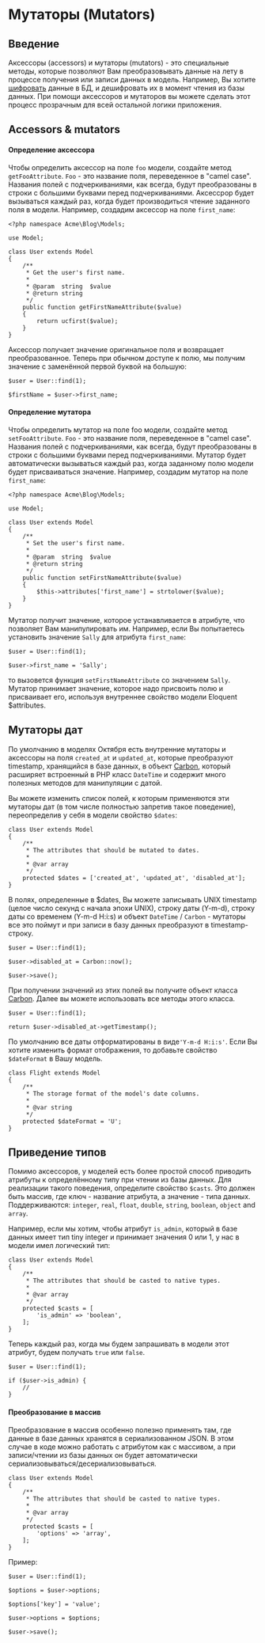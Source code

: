 # Мутаторы (Mutators)

<a name="introduction" class="anchor"></a>
## Введение

Аксессоры (accessors) и мутаторы (mutators) - это специальные методы, которые позволяют Вам преобразовывать данные на лету в процессе получения или записи данных в модель. Например, Вы хотите [шифровать](./services-encryption) данные в БД, и дешифровать их в момент чтения из базы данных. При помощи аксессоров и мутаторов вы можете сделать этот процесс прозрачным для всей остальной логики приложения.

<a name="accessors-and-mutators" class="anchor"></a>
## Accessors & mutators

#### Определение аксессора

Чтобы определить аксессор на поле `foo` модели, создайте метод `getFooAttribute`. `Foo` - это название поля, переведенное в "camel case". Названия полей с подчеркиваниями, как всегда, будут преобразованы в строки с большими буквами перед подчеркиваниями. Аксессрор будет вызываться каждый раз, когда будет производиться чтение заданного поля в модели. Например, создадим аксессор на поле `first_name`:

    <?php namespace Acme\Blog\Models;

    use Model;

    class User extends Model
    {
        /**
         * Get the user's first name.
         *
         * @param  string  $value
         * @return string
         */
        public function getFirstNameAttribute($value)
        {
            return ucfirst($value);
        }
    }

Аксессор получает значение оригинальное поля и возвращает преобразованное. Теперь при обычном доступе к полю, мы получим значение с заменённой первой буквой на большую:

    $user = User::find(1);

    $firstName = $user->first_name;

#### Определение мутатора

Чтобы определить мутатор на поле foo модели, создайте метод `setFooAttribute`. `Foo` - это название поля, переведенное в "camel case". Названия полей с подчеркиваниями, как всегда, будут преобразованы в строки с большими буквами перед подчеркиваниями. Мутатор будет автоматически вызываться каждый раз, когда заданному полю модели будет присваиваться значение. Например, создадим мутатор на поле `first_name`:

    <?php namespace Acme\Blog\Models;

    use Model;

    class User extends Model
    {
        /**
         * Set the user's first name.
         *
         * @param  string  $value
         * @return string
         */
        public function setFirstNameAttribute($value)
        {
            $this->attributes['first_name'] = strtolower($value);
        }
    }

Мутатор получит значение, которое устанавливается в атрибуте, что позволяет Вам манипулировать им. Например, если Вы попытаетесь установить значение `Sally` для атрибута `first_name`:

    $user = User::find(1);

    $user->first_name = 'Sally';

то вызовется функция `setFirstNameAttribute` со значением `Sally`. Мутатор принимает значение, которое надо присвоить полю и присваивает его, используя внутреннее свойство модели Eloquent $attributes.

<a name="date-mutators" class="anchor"></a>
## Мутаторы дат

По умолчанию в моделях Октября есть внутренние мутаторы и аксессоры на поля `created_at` и `updated_at`, которые преобразуют timestamp, хранящийся в базе данных, в объект [Carbon](https://github.com/briannesbitt/Carbon), который расширяет встроенный в PHP класс `DateTime` и содержит много полезных методов для манипуляции с датой.

Вы можете изменить список полей, к которым применяются эти мутаторы дат (в том числе полностью запретив такое поведение), переопределив у себя в модели свойство `$dates`:

    class User extends Model
    {
        /**
         * The attributes that should be mutated to dates.
         *
         * @var array
         */
        protected $dates = ['created_at', 'updated_at', 'disabled_at'];
    }

В полях, определенные в $dates, Вы можете записывать UNIX timestamp (целое число секунд с начала эпохи UNIX), строку даты (Y-m-d), строку даты со временем (Y-m-d H:i:s) и объект `DateTime` / `Carbon` -  мутаторы все это поймут и при записи в базу данных преобразуют в timestamp-строку.

    $user = User::find(1);

    $user->disabled_at = Carbon::now();

    $user->save();

При получении значений из этих полей вы получите объект класса [Carbon](https://github.com/briannesbitt/Carbon). Далее вы можете использовать все методы этого класса.

    $user = User::find(1);

    return $user->disabled_at->getTimestamp();

По умолчанию все даты отформатированы в виде`'Y-m-d H:i:s'`. Если Вы хотите изменить формат отображения, то добавьте свойство `$dateFormat` в Вашу модель.

    class Flight extends Model
    {
        /**
         * The storage format of the model's date columns.
         *
         * @var string
         */
        protected $dateFormat = 'U';
    }

<a name="attribute-casting" class="anchor"></a>
## Приведение типов

Помимо аксессоров, у моделей есть более простой способ приводить атрибуты к определённому типу при чтении из базы данных. Для реализации такого поведения, определите свойство `$casts`. Это должен быть массив, где ключ - название атрибута, а значение - типа данных. Поддерживаются: `integer`, `real`, `float`, `double`, `string`, `boolean`, `object` and `array`.


Например, если мы хотим, чтобы атрибут `is_admin`, который в базе данных имеет тип tiny integer и принимает значения 0 или 1, у нас в модели имел логический тип:

    class User extends Model
    {
        /**
         * The attributes that should be casted to native types.
         *
         * @var array
         */
        protected $casts = [
            'is_admin' => 'boolean',
        ];
    }

Теперь каждый раз, когда мы будем запрашивать в модели этот атрибут, будем получать `true` или `false`.

    $user = User::find(1);

    if ($user->is_admin) {
        //
    }

#### Преобразование в массив

Преобразование в массив особенно полезно применять там, где данные в базе данных хранятся в сериализованном JSON. В этом случае в коде можно работать с атрибутом как с массивом, а при записи/чтении из базы данных он будет автоматически сериализовываться/десериализовываться.

    class User extends Model
    {
        /**
         * The attributes that should be casted to native types.
         *
         * @var array
         */
        protected $casts = [
            'options' => 'array',
        ];
    }

Пример:

    $user = User::find(1);

    $options = $user->options;

    $options['key'] = 'value';

    $user->options = $options;

    $user->save();
